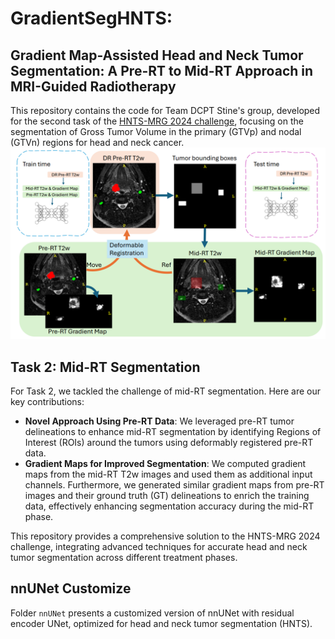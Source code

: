 # GradientSegHNTS: 
## Gradient Map-Assisted Head and Neck Tumor Segmentation: A Pre-RT to Mid-RT Approach in MRI-Guided Radiotherapy 
This repository contains the code for Team DCPT Stine's group, developed for the second task of the [HNTS-MRG 2024 challenge](https://hntsmrg24.grand-challenge.org/), focusing on the segmentation of Gross Tumor Volume in the primary (GTVp) and nodal (GTVn) regions for head and neck cancer. 
![flow_chart](flowchart.png)
## Task 2: Mid-RT Segmentation
For Task 2, we tackled the challenge of mid-RT segmentation. Here are our key contributions:

- **Novel Approach Using Pre-RT Data**: We leveraged pre-RT tumor delineations to enhance mid-RT segmentation by identifying Regions of Interest (ROIs) around the tumors using deformably registered pre-RT data.
- **Gradient Maps for Improved Segmentation**: We computed gradient maps from the mid-RT T2w images and used them as additional input channels. Furthermore, we generated similar gradient maps from pre-RT images and their ground truth (GT) delineations to enrich the training data, effectively enhancing segmentation accuracy during the mid-RT phase.

This repository provides a comprehensive solution to the HNTS-MRG 2024 challenge, integrating advanced techniques for accurate head and neck tumor segmentation across different treatment phases.

## nnUNet Customize
Folder ```nnUNet``` presents a customized version of nnUNet with residual encoder UNet, optimized for head and neck tumor segmentation (HNTS).